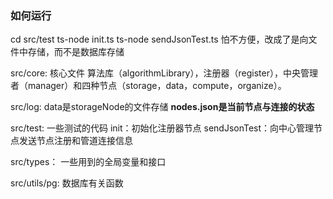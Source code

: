 ### 如何运行 ###
cd src/test
ts-node init.ts
ts-node sendJsonTest.ts
怕不方便，改成了是向文件中存储，而不是数据库存储 

src/core:
核心文件
算法库（algorithmLibrary），注册器（register），中央管理者（manager）和四种节点（storage，data，compute，organize）。

src/log:
data是storageNode的文件存储
**nodes.json是当前节点与连接的状态**

src/test:
一些测试的代码
init：初始化注册器节点
sendJsonTest：向中心管理节点发送节点注册和管道连接信息

src/types：
一些用到的全局变量和接口

src/utils/pg:
数据库有关函数
